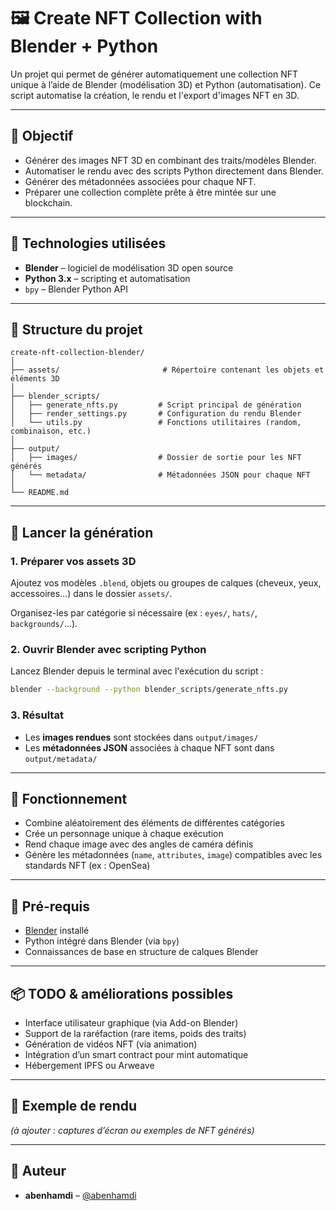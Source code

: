 # 🖼️ Create NFT Collection with Blender + Python

Un projet qui permet de générer automatiquement une collection NFT unique à l’aide de Blender (modélisation 3D) et Python (automatisation). Ce script automatise la création, le rendu et l'export d'images NFT en 3D.

---

## 🎯 Objectif

* Générer des images NFT 3D en combinant des traits/modèles Blender.
* Automatiser le rendu avec des scripts Python directement dans Blender.
* Générer des métadonnées associées pour chaque NFT.
* Préparer une collection complète prête à être mintée sur une blockchain.

---

## 🧰 Technologies utilisées

* **Blender** – logiciel de modélisation 3D open source
* **Python 3.x** – scripting et automatisation
* `bpy` – Blender Python API

---

## 📁 Structure du projet

```
create-nft-collection-blender/
│
├── assets/                       # Répertoire contenant les objets et éléments 3D
│
├── blender_scripts/
│   ├── generate_nfts.py         # Script principal de génération
│   ├── render_settings.py       # Configuration du rendu Blender
│   └── utils.py                 # Fonctions utilitaires (random, combinaison, etc.)
│
├── output/
│   ├── images/                  # Dossier de sortie pour les NFT générés
│   └── metadata/                # Métadonnées JSON pour chaque NFT
│
└── README.md
```

---

## 🚀 Lancer la génération

### 1. Préparer vos assets 3D

Ajoutez vos modèles `.blend`, objets ou groupes de calques (cheveux, yeux, accessoires...) dans le dossier `assets/`.

Organisez-les par catégorie si nécessaire (ex : `eyes/`, `hats/`, `backgrounds/`...).

### 2. Ouvrir Blender avec scripting Python

Lancez Blender depuis le terminal avec l'exécution du script :

```bash
blender --background --python blender_scripts/generate_nfts.py
```

### 3. Résultat

* Les **images rendues** sont stockées dans `output/images/`
* Les **métadonnées JSON** associées à chaque NFT sont dans `output/metadata/`

---

## 🧠 Fonctionnement

* Combine aléatoirement des éléments de différentes catégories
* Crée un personnage unique à chaque exécution
* Rend chaque image avec des angles de caméra définis
* Génère les métadonnées (`name`, `attributes`, `image`) compatibles avec les standards NFT (ex : OpenSea)

---

## 📌 Pré-requis

* [Blender](https://www.blender.org/) installé
* Python intégré dans Blender (via `bpy`)
* Connaissances de base en structure de calques Blender

---

## 📦 TODO & améliorations possibles

* Interface utilisateur graphique (via Add-on Blender)
* Support de la raréfaction (rare items, poids des traits)
* Génération de vidéos NFT (via animation)
* Intégration d’un smart contract pour mint automatique
* Hébergement IPFS ou Arweave

---

## 🎨 Exemple de rendu

*(à ajouter : captures d’écran ou exemples de NFT générés)*

---

## 👤 Auteur

* **abenhamdi** – [@abenhamdi](https://github.com/abenhamdi)


